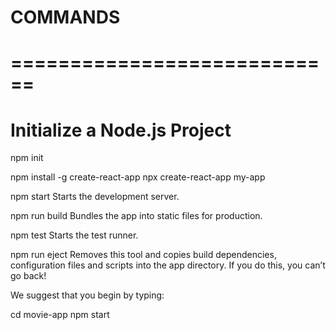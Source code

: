 # COMMANDS
# ============================

# Initialize a Node.js Project
npm init 

npm install -g create-react-app
npx create-react-app my-app

npm start
Starts the development server.

npm run build
Bundles the app into static files for production.

npm test
Starts the test runner.

npm run eject
Removes this tool and copies build dependencies, configuration files
and scripts into the app directory. If you do this, you can’t go back!

We suggest that you begin by typing:

  cd movie-app
  npm start